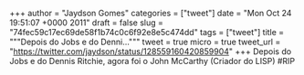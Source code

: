 
+++
author = "Jaydson Gomes"
categories = ["tweet"]
date = "Mon Oct 24 19:51:07 +0000 2011"
draft = false
slug = "74fec59c17ec69de58f1b74c0c6f92e8e5c474dd"
tags = ["tweet"]
title = """Depois do Jobs e do Denni..."""
tweet = true
micro = true
tweet_url = "https://twitter.com/jaydson/status/128559160420859904"
+++
Depois do Jobs e do Dennis Ritchie, agora foi o John McCarthy (Criador do LISP) #RIP
